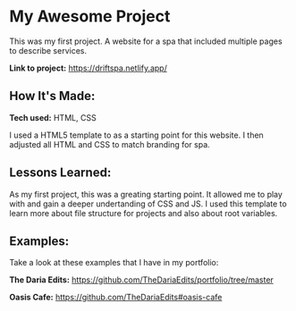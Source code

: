 # My Awesome Project
This was my first project. A website for a spa that included multiple pages to describe services. 

**Link to project:** https://driftspa.netlify.app/

## How It's Made:

**Tech used:** HTML, CSS

I used a HTML5 template to as a starting point for this website. I then adjusted all HTML and CSS to match branding for spa. 

## Lessons Learned:

As my first project, this was a greating starting point. It allowed me to play with and gain a deeper undertanding of CSS and JS. I used this template to learn more about file structure for projects and also about root variables.  

## Examples:
Take a look at these examples that I have in my portfolio:

**The Daria Edits:** https://github.com/TheDariaEdits/portfolio/tree/master

**Oasis Cafe:** https://github.com/TheDariaEdits#oasis-cafe
